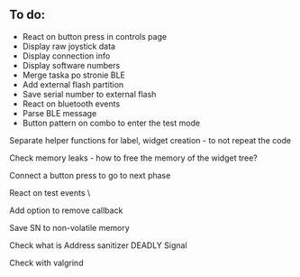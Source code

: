 ## To do: 
* React on button press in controls page
* Display raw joystick data
* Display connection info
* Display software numbers
* Merge taska po stronie BLE
* Add external flash partition
* Save serial number to external flash
* React on bluetooth events
* Parse BLE message
* Button pattern on combo to enter the test mode


Separate helper functions for label, widget creation - to not repeat the code

Check memory leaks - how to free the memory of the widget tree?

Connect a button press to go to next phase

React on test events \

Add option to remove callback

Save SN to non-volatile memory

Check what is Address sanitizer DEADLY Signal

Check with valgrind
